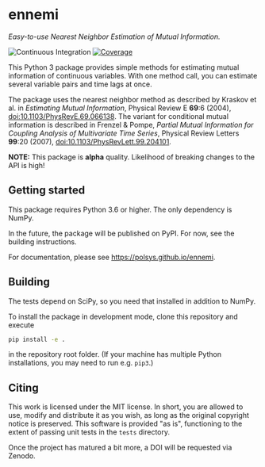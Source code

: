 # ennemi
_Easy-to-use Nearest Neighbor Estimation of Mutual Information._

![Continuous Integration](https://github.com/polsys/ennemi/workflows/Continuous%20Integration/badge.svg)
[![Coverage](https://sonarcloud.io/api/project_badges/measure?project=polsys_ennemi&metric=coverage)](https://sonarcloud.io/dashboard?id=polsys_ennemi)

This Python 3 package provides simple methods for estimating mutual information of continuous variables.
With one method call, you can estimate several variable pairs and time lags at once.

The package uses the nearest neighbor method as described by Kraskov et al. in
_Estimating Mutual Information_, Physical Review E **69**:6 (2004),
[doi:10.1103/PhysRevE.69.066138](https://dx.doi.org/10.1103/PhysRevE.69.066138).
The variant for conditional mutual information is described in Frenzel & Pompe,
_Partial Mutual Information for Coupling Analysis of Multivariate Time Series_,
Physical Review Letters **99**:20 (2007),
[doi:10.1103/PhysRevLett.99.204101](https://dx.doi.org/10.1103/PhysRevLett.99.204101).

**NOTE:** This package is **alpha** quality. Likelihood of breaking changes to the API is high!


## Getting started

This package requires Python 3.6 or higher.
The only dependency is NumPy.

In the future, the package will be published on PyPI.
For now, see the building instructions.

For documentation, please see https://polsys.github.io/ennemi.


## Building

The tests depend on SciPy, so you need that installed in addition to NumPy.

To install the package in development mode, clone this repository and execute
```sh
pip install -e .
```
in the repository root folder.
(If your machine has multiple Python installations, you may need to run e.g. `pip3`.)


## Citing

This work is licensed under the MIT license.
In short, you are allowed to use, modify and distribute it as you wish, as long as
the original copyright notice is preserved.
This software is provided "as is", functioning to the extent of passing unit tests in the `tests` directory.

Once the project has matured a bit more, a DOI will be requested via Zenodo.
